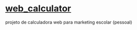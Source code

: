 # [web_calculator](https://hacker-bug-hunter.github.io/web_calculator/)
projeto de calculadora web para marketing escolar (pessoal)
